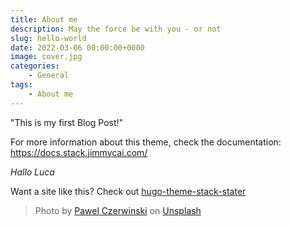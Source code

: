 ```yaml
---
title: About me
description: May the force be with you - or not
slug: hello-world
date: 2022-03-06 00:00:00+0000
image: cover.jpg
categories:
    - General
tags:
    - About me
---
```


"This is my first Blog Post!"

For more information about this theme, check the documentation: https://docs.stack.jimmycai.com/

*Hallo Luca*

Want a site like this? Check out [hugo-theme-stack-stater](https://github.com/CaiJimmy/hugo-theme-stack-starter)

> Photo by [Pawel Czerwinski](https://unsplash.com/@pawel_czerwinski) on [Unsplash](https://unsplash.com/)
